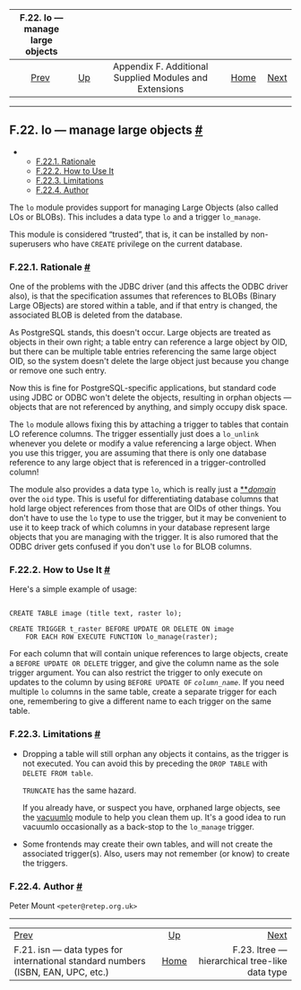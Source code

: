 <!--?xml version="1.0" encoding="UTF-8" standalone="no"?-->

|                                    F.22. lo — manage large objects                                   |                                                                             |                                                        |                                                       |                                                                      |
| :--------------------------------------------------------------------------------------------------: | :-------------------------------------------------------------------------- | :----------------------------------------------------: | ----------------------------------------------------: | -------------------------------------------------------------------: |
| [Prev](isn.html "F.21. isn — data types for international standard numbers (ISBN, EAN, UPC, etc.)")  | [Up](contrib.html "Appendix F. Additional Supplied Modules and Extensions") | Appendix F. Additional Supplied Modules and Extensions | [Home](index.html "PostgreSQL 17devel Documentation") |  [Next](ltree.html "F.23. ltree — hierarchical tree-like data type") |

***

## F.22. lo — manage large objects [#](#LO)

*   *   [F.22.1. Rationale](lo.html#LO-RATIONALE)
    *   [F.22.2. How to Use It](lo.html#LO-HOW-TO-USE)
    *   [F.22.3. Limitations](lo.html#LO-LIMITATIONS)
    *   [F.22.4. Author](lo.html#LO-AUTHOR)



The `lo` module provides support for managing Large Objects (also called LOs or BLOBs). This includes a data type `lo` and a trigger `lo_manage`.

This module is considered “trusted”, that is, it can be installed by non-superusers who have `CREATE` privilege on the current database.

### F.22.1. Rationale [#](#LO-RATIONALE)

One of the problems with the JDBC driver (and this affects the ODBC driver also), is that the specification assumes that references to BLOBs (Binary Large OBjects) are stored within a table, and if that entry is changed, the associated BLOB is deleted from the database.

As PostgreSQL stands, this doesn't occur. Large objects are treated as objects in their own right; a table entry can reference a large object by OID, but there can be multiple table entries referencing the same large object OID, so the system doesn't delete the large object just because you change or remove one such entry.

Now this is fine for PostgreSQL-specific applications, but standard code using JDBC or ODBC won't delete the objects, resulting in orphan objects — objects that are not referenced by anything, and simply occupy disk space.

The `lo` module allows fixing this by attaching a trigger to tables that contain LO reference columns. The trigger essentially just does a `lo_unlink` whenever you delete or modify a value referencing a large object. When you use this trigger, you are assuming that there is only one database reference to any large object that is referenced in a trigger-controlled column!

The module also provides a data type `lo`, which is really just a [**](glossary.html#GLOSSARY-DOMAIN)*[domain](glossary.html#GLOSSARY-DOMAIN "Domain")* over the `oid` type. This is useful for differentiating database columns that hold large object references from those that are OIDs of other things. You don't have to use the `lo` type to use the trigger, but it may be convenient to use it to keep track of which columns in your database represent large objects that you are managing with the trigger. It is also rumored that the ODBC driver gets confused if you don't use `lo` for BLOB columns.

### F.22.2. How to Use It [#](#LO-HOW-TO-USE)

Here's a simple example of usage:

```

CREATE TABLE image (title text, raster lo);

CREATE TRIGGER t_raster BEFORE UPDATE OR DELETE ON image
    FOR EACH ROW EXECUTE FUNCTION lo_manage(raster);
```

For each column that will contain unique references to large objects, create a `BEFORE UPDATE OR DELETE` trigger, and give the column name as the sole trigger argument. You can also restrict the trigger to only execute on updates to the column by using `BEFORE UPDATE OF` *`column_name`*. If you need multiple `lo` columns in the same table, create a separate trigger for each one, remembering to give a different name to each trigger on the same table.

### F.22.3. Limitations [#](#LO-LIMITATIONS)

*   Dropping a table will still orphan any objects it contains, as the trigger is not executed. You can avoid this by preceding the `DROP TABLE` with `DELETE FROM table`.

    `TRUNCATE` has the same hazard.

    If you already have, or suspect you have, orphaned large objects, see the [vacuumlo](vacuumlo.html "vacuumlo") module to help you clean them up. It's a good idea to run vacuumlo occasionally as a back-stop to the `lo_manage` trigger.

*   Some frontends may create their own tables, and will not create the associated trigger(s). Also, users may not remember (or know) to create the triggers.

### F.22.4. Author [#](#LO-AUTHOR)

Peter Mount `<peter@retep.org.uk>`

***

|                                                                                                      |                                                                             |                                                                      |
| :--------------------------------------------------------------------------------------------------- | :-------------------------------------------------------------------------: | -------------------------------------------------------------------: |
| [Prev](isn.html "F.21. isn — data types for international standard numbers (ISBN, EAN, UPC, etc.)")  | [Up](contrib.html "Appendix F. Additional Supplied Modules and Extensions") |  [Next](ltree.html "F.23. ltree — hierarchical tree-like data type") |
| F.21. isn — data types for international standard numbers (ISBN, EAN, UPC, etc.)                     |            [Home](index.html "PostgreSQL 17devel Documentation")            |                       F.23. ltree — hierarchical tree-like data type |
